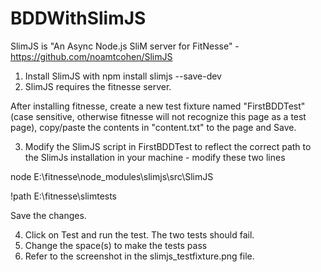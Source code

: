 # BDDWithSlimJS
SlimJS is "An Async Node.js SliM server for FitNesse" - https://github.com/noamtcohen/SlimJS

1. Install SlimJS with npm install slimjs --save-dev
2. SlimJS requires the fitnesse server. 

After installing fitnesse, create a new test fixture named "FirstBDDTest"(case sensitive, otherwise fitnesse will not recognize this page as a test page), copy/paste the contents in "content.txt" to the page and Save.

3. Modify the SlimJS script in FirstBDDTest to reflect the correct path to the SlimJs installation in your machine - modify these two lines

node E:\fitnesse\node_modules\slimjs\src\SlimJS

!path E:\fitnesse\slimtests

Save the changes.

4. Click on Test and run the test. The two tests should fail.
5. Change the space(s) to make the tests pass
6. Refer to the screenshot in the slimjs_testfixture.png file.
